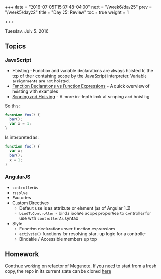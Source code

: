 +++
date = "2016-07-05T15:37:48-04:00"
next = "/week6/day25"
prev = "/week5/day22"
title = "Day 25: Review"
toc = true
weight = 1

+++

<date>Tuesday, July 5, 2016</date>

## Topics

### JavaScript
  * Hoisting - Function and variable declarations are always hoisted to the top of their containing scope by the JavaScript interpreter.  Variable assignments are not hoisted.
  * [Function Declarations vs Function Expressions](https://javascriptweblog.wordpress.com/2010/07/06/function-declarations-vs-function-expressions/) - A quick overview of hoisting with examples
  * [Scoping and Hoisting](http://www.adequatelygood.com/JavaScript-Scoping-and-Hoisting.html) - A more in-depth look at scoping and hoisting

So this:

```js
function foo() {
  bar();
  var x = 1;
}
```

Is interpreted as:

```js
function foo() {
  var x;
  bar();
  x = 1;
}
```

### AngularJS
  * `controllerAs`
  * `resolve`
  * Factories
  * Custom Directives
    * Default use is as attribute or element (as of Angular 1.3)
    * `bindToController` - binds isolate scope properties to controller for use with `controllerAs` syntax
  * Style
    * Function declarations over function expressions
    * `activate()` functions for resolving start-up logic for a controller
    * Bindable / Accessible members up top

## Homework
Continue working on refactor of Meganote.  If you need to start from a fresh copy, the repo in its current state can be cloned [here](https://github.com/xternbootcamp16/meganote/commit/2fcc8902aefb6a202adefb55f3d70bdc445166f1)
